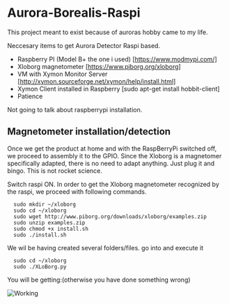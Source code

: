 # Aurora-Borealis-Raspi
This project meant to exist because of auroras hobby came to my life.

Neccesary items to get Aurora Detector Raspi based. 
- Raspberry PI (Model B+ the one i used) [https://www.modmypi.com/]
- Xloborg magnetometer [https://www.piborg.org/xloborg]
- VM with Xymon Monitor Server [http://xymon.sourceforge.net/xymon/help/install.html]
- Xymon Client installed in Raspberry [sudo apt-get install hobbit-client]
- Patience

Not going to talk about raspberrypi installation.

## Magnetometer installation/detection ##

Once we get the product at home and with the RaspBerryPi switched off, we proceed to assembly it to the GPIO. 
Since the Xloborg is a magnetomer specifically adapted, there is no need to adapt anything. Just plug it and bingo.
This is not rocket science.

Switch raspi ON.
In order to get the Xloborg magnetometer recognized by the raspi, we proceed with following commands.
```
  sudo mkdir ~/xloborg
  sudo cd ~/xloborg
  sudo wget http://www.piborg.org/downloads/xloborg/examples.zip
  sudo unzip examples.zip
  sudo chmod +x install.sh
  sudo ./install.sh
```

We wil be having created several folders/files.
go into and execute it
````
  sudo cd ~/xloborg
  sudo ./XLoBorg.py
````

You will be getting:(otherwise you have done something wrong)

![Working](https://www.piborg.org/images/XLoBorg/example-test.png)

